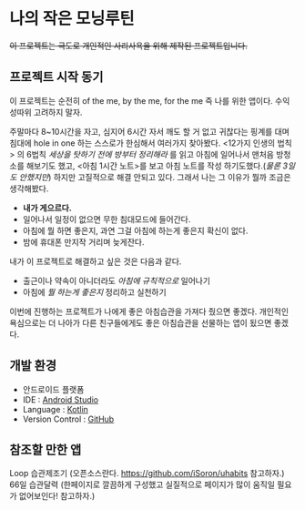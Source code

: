 나의 작은 모닝루틴
============

~~이 프로젝트는 극도로 개인적인 사리사욕을 위해 제작된 프로젝트입니다.~~

## 프로젝트 시작 동기

이 프로젝트는 순전히 of the me, by the me, for the me 즉 나를 위한 앱이다. 수익성따위 고려하지 말자. 

주말마다 8~10시간을 자고, 심지어 6시간 자서 깨도 할 거 없고 귀찮다는 핑계를 대며 침대에 hole in one 하는 스스로가 한심해서 여러가지 찾아봤다. <12가지 인생의 법칙> 의 6법칙 _세상을 탓하기 전에 방부터 정리해라_ 를 읽고 아침에 일어나서 맨처음 방청소를 해보기도 했고, <아침 1시간 노트>를 보고 아침 노트를 작성 하기도했다.(_물론 3일도 안했지만_) 하지만 고질적으로 해결 안되고 있다. 그래서 나는 그 이유가 뭘까 조금은 생각해봤다.

- __내가 게으르다.__
- 일어나서 일정이 없으면 무한 침대모드에 들어간다.
- 아침에 뭘 하면 좋은지, 과연 그걸 아침에 하는게 좋은지 확신이 없다.
- 밤에 휴대폰 만지작 거리며 늦게잔다.

내가 이 프로젝트로 해결하고 싶은 것은 다음과 같다.

- 출근이나 약속이 아니더라도 _아침에 규칙적으로_ 일어나기 
- 아침에 _뭘 하는게 좋은지_ 정리하고 실천하기

이번에 진행하는 프로젝트가 나에게 좋은 아침습관을 가져다 줬으면 좋겠다. 개인적인 욕심으로는 더 나아가 다른 친구들에게도 좋은 아침습관을 선물하는 앱이 됬으면 좋겠다.

## 개발 환경

- 안드로이드 플랫폼
- IDE : [Android Studio](https://developer.android.com/studio/?hl=ko)
- Language : [Kotlin](https://kotlinlang.org/)
- Version Control : [GitHub](https://github.com/greedy0110/MyLittleMorningRoutine)

## 참조할 만한 앱

Loop 습관제조기 (오픈소스란다. https://github.com/iSoron/uhabits 참고하자.)
66일 습관달력 (한페이지로 깔끔하게 구성했고 실질적으로 페이지가 많이 움직일 필요가 없어보인다! 참고하자.)